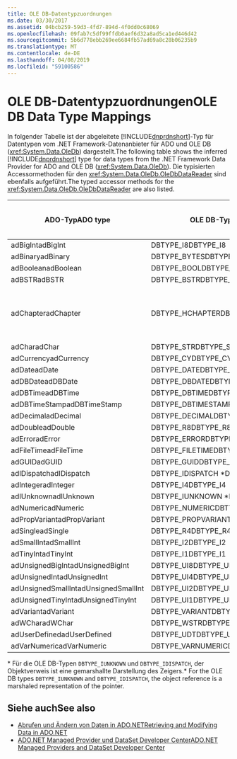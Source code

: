 ```yaml
---
title: OLE DB-Datentypzuordnungen
ms.date: 03/30/2017
ms.assetid: 04bcb259-59d3-4fd7-894d-4f0dd0c68069
ms.openlocfilehash: 09fab7c5df99ffdb0aef6d32a8ad5ca1ed446d42
ms.sourcegitcommit: 5b6d778ebb269ee6684fb57ad69a8c28b06235b9
ms.translationtype: MT
ms.contentlocale: de-DE
ms.lasthandoff: 04/08/2019
ms.locfileid: "59100586"
---
```

# <a name="ole-db-data-type-mappings"></a><span data-ttu-id="57733-102">OLE DB-Datentypzuordnungen</span><span class="sxs-lookup"><span data-stu-id="57733-102">OLE DB Data Type Mappings</span></span>
<span data-ttu-id="57733-103">In folgender Tabelle ist der abgeleitete [!INCLUDE[dnprdnshort](../../../../includes/dnprdnshort-md.md)]-Typ für Datentypen vom .NET Framework-Datenanbieter für ADO und OLE DB (<xref:System.Data.OleDb>) dargestellt.</span><span class="sxs-lookup"><span data-stu-id="57733-103">The following table shows the inferred [!INCLUDE[dnprdnshort](../../../../includes/dnprdnshort-md.md)] type for data types from the .NET Framework Data Provider for ADO and OLE DB (<xref:System.Data.OleDb>).</span></span> <span data-ttu-id="57733-104">Die typisierten Accessormethoden für den <xref:System.Data.OleDb.OleDbDataReader> sind ebenfalls aufgeführt.</span><span class="sxs-lookup"><span data-stu-id="57733-104">The typed accessor methods for the <xref:System.Data.OleDb.OleDbDataReader> are also listed.</span></span>  
  
|<span data-ttu-id="57733-105">ADO-Typ</span><span class="sxs-lookup"><span data-stu-id="57733-105">ADO type</span></span>|<span data-ttu-id="57733-106">OLE DB-Typ</span><span class="sxs-lookup"><span data-stu-id="57733-106">OLE DB type</span></span>|[!INCLUDE[dnprdnshort](../../../../includes/dnprdnshort-md.md)] <span data-ttu-id="57733-107">Typ</span><span class="sxs-lookup"><span data-stu-id="57733-107">type</span></span>|[!INCLUDE[dnprdnshort](../../../../includes/dnprdnshort-md.md)] <span data-ttu-id="57733-108">typisierten Accessormethoden</span><span class="sxs-lookup"><span data-stu-id="57733-108">typed accessor</span></span>|  
|--------------|-----------------|----------------------------------------------------------------------|--------------------------------------------------------------------------------|  
|<span data-ttu-id="57733-109">adBigInt</span><span class="sxs-lookup"><span data-stu-id="57733-109">adBigInt</span></span>|<span data-ttu-id="57733-110">DBTYPE_I8</span><span class="sxs-lookup"><span data-stu-id="57733-110">DBTYPE_I8</span></span>|<span data-ttu-id="57733-111">Int64</span><span class="sxs-lookup"><span data-stu-id="57733-111">Int64</span></span>|<span data-ttu-id="57733-112">GetInt64()</span><span class="sxs-lookup"><span data-stu-id="57733-112">GetInt64()</span></span>|  
|<span data-ttu-id="57733-113">adBinary</span><span class="sxs-lookup"><span data-stu-id="57733-113">adBinary</span></span>|<span data-ttu-id="57733-114">DBTYPE_BYTES</span><span class="sxs-lookup"><span data-stu-id="57733-114">DBTYPE_BYTES</span></span>|<span data-ttu-id="57733-115">Byte[]</span><span class="sxs-lookup"><span data-stu-id="57733-115">Byte[]</span></span>|<span data-ttu-id="57733-116">GetBytes()</span><span class="sxs-lookup"><span data-stu-id="57733-116">GetBytes()</span></span>|  
|<span data-ttu-id="57733-117">adBoolean</span><span class="sxs-lookup"><span data-stu-id="57733-117">adBoolean</span></span>|<span data-ttu-id="57733-118">DBTYPE_BOOL</span><span class="sxs-lookup"><span data-stu-id="57733-118">DBTYPE_BOOL</span></span>|<span data-ttu-id="57733-119">Boolesch</span><span class="sxs-lookup"><span data-stu-id="57733-119">Boolean</span></span>|<span data-ttu-id="57733-120">GetBoolean()</span><span class="sxs-lookup"><span data-stu-id="57733-120">GetBoolean()</span></span>|  
|<span data-ttu-id="57733-121">adBSTR</span><span class="sxs-lookup"><span data-stu-id="57733-121">adBSTR</span></span>|<span data-ttu-id="57733-122">DBTYPE_BSTR</span><span class="sxs-lookup"><span data-stu-id="57733-122">DBTYPE_BSTR</span></span>|<span data-ttu-id="57733-123">Zeichenfolge</span><span class="sxs-lookup"><span data-stu-id="57733-123">String</span></span>|<span data-ttu-id="57733-124">GetString()</span><span class="sxs-lookup"><span data-stu-id="57733-124">GetString()</span></span>|  
|<span data-ttu-id="57733-125">adChapter</span><span class="sxs-lookup"><span data-stu-id="57733-125">adChapter</span></span>|<span data-ttu-id="57733-126">DBTYPE_HCHAPTER</span><span class="sxs-lookup"><span data-stu-id="57733-126">DBTYPE_HCHAPTER</span></span>|<span data-ttu-id="57733-127">Unterstützt durch den `DataReader`.</span><span class="sxs-lookup"><span data-stu-id="57733-127">Supported through the `DataReader`.</span></span> <span data-ttu-id="57733-128">Finden Sie unter [Abrufen von Daten, die mit "DataReader"](../../../../docs/framework/data/adonet/retrieving-data-using-a-datareader.md).</span><span class="sxs-lookup"><span data-stu-id="57733-128">See [Retrieving Data Using a DataReader](../../../../docs/framework/data/adonet/retrieving-data-using-a-datareader.md).</span></span>|<span data-ttu-id="57733-129">GetValue()</span><span class="sxs-lookup"><span data-stu-id="57733-129">GetValue()</span></span>|  
|<span data-ttu-id="57733-130">adChar</span><span class="sxs-lookup"><span data-stu-id="57733-130">adChar</span></span>|<span data-ttu-id="57733-131">DBTYPE_STR</span><span class="sxs-lookup"><span data-stu-id="57733-131">DBTYPE_STR</span></span>|<span data-ttu-id="57733-132">Zeichenfolge</span><span class="sxs-lookup"><span data-stu-id="57733-132">String</span></span>|<span data-ttu-id="57733-133">GetString()</span><span class="sxs-lookup"><span data-stu-id="57733-133">GetString()</span></span>|  
|<span data-ttu-id="57733-134">adCurrency</span><span class="sxs-lookup"><span data-stu-id="57733-134">adCurrency</span></span>|<span data-ttu-id="57733-135">DBTYPE_CY</span><span class="sxs-lookup"><span data-stu-id="57733-135">DBTYPE_CY</span></span>|<span data-ttu-id="57733-136">Decimal</span><span class="sxs-lookup"><span data-stu-id="57733-136">Decimal</span></span>|<span data-ttu-id="57733-137">GetDecimal()</span><span class="sxs-lookup"><span data-stu-id="57733-137">GetDecimal()</span></span>|  
|<span data-ttu-id="57733-138">adDate</span><span class="sxs-lookup"><span data-stu-id="57733-138">adDate</span></span>|<span data-ttu-id="57733-139">DBTYPE_DATE</span><span class="sxs-lookup"><span data-stu-id="57733-139">DBTYPE_DATE</span></span>|<span data-ttu-id="57733-140">DateTime</span><span class="sxs-lookup"><span data-stu-id="57733-140">DateTime</span></span>|<span data-ttu-id="57733-141">GetDateTime()</span><span class="sxs-lookup"><span data-stu-id="57733-141">GetDateTime()</span></span>|  
|<span data-ttu-id="57733-142">adDBDate</span><span class="sxs-lookup"><span data-stu-id="57733-142">adDBDate</span></span>|<span data-ttu-id="57733-143">DBTYPE_DBDATE</span><span class="sxs-lookup"><span data-stu-id="57733-143">DBTYPE_DBDATE</span></span>|<span data-ttu-id="57733-144">DateTime</span><span class="sxs-lookup"><span data-stu-id="57733-144">DateTime</span></span>|<span data-ttu-id="57733-145">GetDateTime()</span><span class="sxs-lookup"><span data-stu-id="57733-145">GetDateTime()</span></span>|  
|<span data-ttu-id="57733-146">adDBTime</span><span class="sxs-lookup"><span data-stu-id="57733-146">adDBTime</span></span>|<span data-ttu-id="57733-147">DBTYPE_DBTIME</span><span class="sxs-lookup"><span data-stu-id="57733-147">DBTYPE_DBTIME</span></span>|<span data-ttu-id="57733-148">DateTime</span><span class="sxs-lookup"><span data-stu-id="57733-148">DateTime</span></span>|<span data-ttu-id="57733-149">GetDateTime()</span><span class="sxs-lookup"><span data-stu-id="57733-149">GetDateTime()</span></span>|  
|<span data-ttu-id="57733-150">adDBTimeStamp</span><span class="sxs-lookup"><span data-stu-id="57733-150">adDBTimeStamp</span></span>|<span data-ttu-id="57733-151">DBTYPE_DBTIMESTAMP</span><span class="sxs-lookup"><span data-stu-id="57733-151">DBTYPE_DBTIMESTAMP</span></span>|<span data-ttu-id="57733-152">DateTime</span><span class="sxs-lookup"><span data-stu-id="57733-152">DateTime</span></span>|<span data-ttu-id="57733-153">GetDateTime()</span><span class="sxs-lookup"><span data-stu-id="57733-153">GetDateTime()</span></span>|  
|<span data-ttu-id="57733-154">adDecimal</span><span class="sxs-lookup"><span data-stu-id="57733-154">adDecimal</span></span>|<span data-ttu-id="57733-155">DBTYPE_DECIMAL</span><span class="sxs-lookup"><span data-stu-id="57733-155">DBTYPE_DECIMAL</span></span>|<span data-ttu-id="57733-156">Decimal</span><span class="sxs-lookup"><span data-stu-id="57733-156">Decimal</span></span>|<span data-ttu-id="57733-157">GetDecimal()</span><span class="sxs-lookup"><span data-stu-id="57733-157">GetDecimal()</span></span>|  
|<span data-ttu-id="57733-158">adDouble</span><span class="sxs-lookup"><span data-stu-id="57733-158">adDouble</span></span>|<span data-ttu-id="57733-159">DBTYPE_R8</span><span class="sxs-lookup"><span data-stu-id="57733-159">DBTYPE_R8</span></span>|<span data-ttu-id="57733-160">Double</span><span class="sxs-lookup"><span data-stu-id="57733-160">Double</span></span>|<span data-ttu-id="57733-161">GetDouble()</span><span class="sxs-lookup"><span data-stu-id="57733-161">GetDouble()</span></span>|  
|<span data-ttu-id="57733-162">adError</span><span class="sxs-lookup"><span data-stu-id="57733-162">adError</span></span>|<span data-ttu-id="57733-163">DBTYPE_ERROR</span><span class="sxs-lookup"><span data-stu-id="57733-163">DBTYPE_ERROR</span></span>|<span data-ttu-id="57733-164">ExternalException</span><span class="sxs-lookup"><span data-stu-id="57733-164">ExternalException</span></span>|<span data-ttu-id="57733-165">GetValue()</span><span class="sxs-lookup"><span data-stu-id="57733-165">GetValue()</span></span>|  
|<span data-ttu-id="57733-166">adFileTime</span><span class="sxs-lookup"><span data-stu-id="57733-166">adFileTime</span></span>|<span data-ttu-id="57733-167">DBTYPE_FILETIME</span><span class="sxs-lookup"><span data-stu-id="57733-167">DBTYPE_FILETIME</span></span>|<span data-ttu-id="57733-168">DateTime</span><span class="sxs-lookup"><span data-stu-id="57733-168">DateTime</span></span>|<span data-ttu-id="57733-169">GetDateTime()</span><span class="sxs-lookup"><span data-stu-id="57733-169">GetDateTime()</span></span>|  
|<span data-ttu-id="57733-170">adGUID</span><span class="sxs-lookup"><span data-stu-id="57733-170">adGUID</span></span>|<span data-ttu-id="57733-171">DBTYPE_GUID</span><span class="sxs-lookup"><span data-stu-id="57733-171">DBTYPE_GUID</span></span>|<span data-ttu-id="57733-172">GUID</span><span class="sxs-lookup"><span data-stu-id="57733-172">Guid</span></span>|<span data-ttu-id="57733-173">GetGuid()</span><span class="sxs-lookup"><span data-stu-id="57733-173">GetGuid()</span></span>|  
|<span data-ttu-id="57733-174">adIDispatch</span><span class="sxs-lookup"><span data-stu-id="57733-174">adIDispatch</span></span>|<span data-ttu-id="57733-175">DBTYPE_IDISPATCH \*</span><span class="sxs-lookup"><span data-stu-id="57733-175">DBTYPE_IDISPATCH \*</span></span>|<span data-ttu-id="57733-176">Object</span><span class="sxs-lookup"><span data-stu-id="57733-176">Object</span></span>|<span data-ttu-id="57733-177">GetValue()</span><span class="sxs-lookup"><span data-stu-id="57733-177">GetValue()</span></span>|  
|<span data-ttu-id="57733-178">adInteger</span><span class="sxs-lookup"><span data-stu-id="57733-178">adInteger</span></span>|<span data-ttu-id="57733-179">DBTYPE_I4</span><span class="sxs-lookup"><span data-stu-id="57733-179">DBTYPE_I4</span></span>|<span data-ttu-id="57733-180">Int32</span><span class="sxs-lookup"><span data-stu-id="57733-180">Int32</span></span>|<span data-ttu-id="57733-181">GetInt32()</span><span class="sxs-lookup"><span data-stu-id="57733-181">GetInt32()</span></span>|  
|<span data-ttu-id="57733-182">adIUnknown</span><span class="sxs-lookup"><span data-stu-id="57733-182">adIUnknown</span></span>|<span data-ttu-id="57733-183">DBTYPE_IUNKNOWN \*</span><span class="sxs-lookup"><span data-stu-id="57733-183">DBTYPE_IUNKNOWN \*</span></span>|<span data-ttu-id="57733-184">Object</span><span class="sxs-lookup"><span data-stu-id="57733-184">Object</span></span>|<span data-ttu-id="57733-185">GetValue()</span><span class="sxs-lookup"><span data-stu-id="57733-185">GetValue()</span></span>|  
|<span data-ttu-id="57733-186">adNumeric</span><span class="sxs-lookup"><span data-stu-id="57733-186">adNumeric</span></span>|<span data-ttu-id="57733-187">DBTYPE_NUMERIC</span><span class="sxs-lookup"><span data-stu-id="57733-187">DBTYPE_NUMERIC</span></span>|<span data-ttu-id="57733-188">Decimal</span><span class="sxs-lookup"><span data-stu-id="57733-188">Decimal</span></span>|<span data-ttu-id="57733-189">GetDecimal()</span><span class="sxs-lookup"><span data-stu-id="57733-189">GetDecimal()</span></span>|  
|<span data-ttu-id="57733-190">adPropVariant</span><span class="sxs-lookup"><span data-stu-id="57733-190">adPropVariant</span></span>|<span data-ttu-id="57733-191">DBTYPE_PROPVARIANT</span><span class="sxs-lookup"><span data-stu-id="57733-191">DBTYPE_PROPVARIANT</span></span>|<span data-ttu-id="57733-192">Object</span><span class="sxs-lookup"><span data-stu-id="57733-192">Object</span></span>|<span data-ttu-id="57733-193">GetValue()</span><span class="sxs-lookup"><span data-stu-id="57733-193">GetValue()</span></span>|  
|<span data-ttu-id="57733-194">adSingle</span><span class="sxs-lookup"><span data-stu-id="57733-194">adSingle</span></span>|<span data-ttu-id="57733-195">DBTYPE_R4</span><span class="sxs-lookup"><span data-stu-id="57733-195">DBTYPE_R4</span></span>|<span data-ttu-id="57733-196">Single</span><span class="sxs-lookup"><span data-stu-id="57733-196">Single</span></span>|<span data-ttu-id="57733-197">GetFloat()</span><span class="sxs-lookup"><span data-stu-id="57733-197">GetFloat()</span></span>|  
|<span data-ttu-id="57733-198">adSmallInt</span><span class="sxs-lookup"><span data-stu-id="57733-198">adSmallInt</span></span>|<span data-ttu-id="57733-199">DBTYPE_I2</span><span class="sxs-lookup"><span data-stu-id="57733-199">DBTYPE_I2</span></span>|<span data-ttu-id="57733-200">Int16</span><span class="sxs-lookup"><span data-stu-id="57733-200">Int16</span></span>|<span data-ttu-id="57733-201">GetInt16()</span><span class="sxs-lookup"><span data-stu-id="57733-201">GetInt16()</span></span>|  
|<span data-ttu-id="57733-202">adTinyInt</span><span class="sxs-lookup"><span data-stu-id="57733-202">adTinyInt</span></span>|<span data-ttu-id="57733-203">DBTYPE_I1</span><span class="sxs-lookup"><span data-stu-id="57733-203">DBTYPE_I1</span></span>|<span data-ttu-id="57733-204">Byte</span><span class="sxs-lookup"><span data-stu-id="57733-204">Byte</span></span>|<span data-ttu-id="57733-205">GetByte()</span><span class="sxs-lookup"><span data-stu-id="57733-205">GetByte()</span></span>|  
|<span data-ttu-id="57733-206">adUnsignedBigInt</span><span class="sxs-lookup"><span data-stu-id="57733-206">adUnsignedBigInt</span></span>|<span data-ttu-id="57733-207">DBTYPE_UI8</span><span class="sxs-lookup"><span data-stu-id="57733-207">DBTYPE_UI8</span></span>|<span data-ttu-id="57733-208">UInt64</span><span class="sxs-lookup"><span data-stu-id="57733-208">UInt64</span></span>|<span data-ttu-id="57733-209">GetValue()</span><span class="sxs-lookup"><span data-stu-id="57733-209">GetValue()</span></span>|  
|<span data-ttu-id="57733-210">adUnsignedInt</span><span class="sxs-lookup"><span data-stu-id="57733-210">adUnsignedInt</span></span>|<span data-ttu-id="57733-211">DBTYPE_UI4</span><span class="sxs-lookup"><span data-stu-id="57733-211">DBTYPE_UI4</span></span>|<span data-ttu-id="57733-212">UInt32</span><span class="sxs-lookup"><span data-stu-id="57733-212">UInt32</span></span>|<span data-ttu-id="57733-213">GetValue()</span><span class="sxs-lookup"><span data-stu-id="57733-213">GetValue()</span></span>|  
|<span data-ttu-id="57733-214">adUnsignedSmallInt</span><span class="sxs-lookup"><span data-stu-id="57733-214">adUnsignedSmallInt</span></span>|<span data-ttu-id="57733-215">DBTYPE_UI2</span><span class="sxs-lookup"><span data-stu-id="57733-215">DBTYPE_UI2</span></span>|<span data-ttu-id="57733-216">UInt16</span><span class="sxs-lookup"><span data-stu-id="57733-216">UInt16</span></span>|<span data-ttu-id="57733-217">GetValue()</span><span class="sxs-lookup"><span data-stu-id="57733-217">GetValue()</span></span>|  
|<span data-ttu-id="57733-218">adUnsignedTinyInt</span><span class="sxs-lookup"><span data-stu-id="57733-218">adUnsignedTinyInt</span></span>|<span data-ttu-id="57733-219">DBTYPE_UI1</span><span class="sxs-lookup"><span data-stu-id="57733-219">DBTYPE_UI1</span></span>|<span data-ttu-id="57733-220">Byte</span><span class="sxs-lookup"><span data-stu-id="57733-220">Byte</span></span>|<span data-ttu-id="57733-221">GetByte()</span><span class="sxs-lookup"><span data-stu-id="57733-221">GetByte()</span></span>|  
|<span data-ttu-id="57733-222">adVariant</span><span class="sxs-lookup"><span data-stu-id="57733-222">adVariant</span></span>|<span data-ttu-id="57733-223">DBTYPE_VARIANT</span><span class="sxs-lookup"><span data-stu-id="57733-223">DBTYPE_VARIANT</span></span>|<span data-ttu-id="57733-224">Object</span><span class="sxs-lookup"><span data-stu-id="57733-224">Object</span></span>|<span data-ttu-id="57733-225">GetValue()</span><span class="sxs-lookup"><span data-stu-id="57733-225">GetValue()</span></span>|  
|<span data-ttu-id="57733-226">adWChar</span><span class="sxs-lookup"><span data-stu-id="57733-226">adWChar</span></span>|<span data-ttu-id="57733-227">DBTYPE_WSTR</span><span class="sxs-lookup"><span data-stu-id="57733-227">DBTYPE_WSTR</span></span>|<span data-ttu-id="57733-228">Zeichenfolge</span><span class="sxs-lookup"><span data-stu-id="57733-228">String</span></span>|<span data-ttu-id="57733-229">GetString()</span><span class="sxs-lookup"><span data-stu-id="57733-229">GetString()</span></span>|  
|<span data-ttu-id="57733-230">adUserDefined</span><span class="sxs-lookup"><span data-stu-id="57733-230">adUserDefined</span></span>|<span data-ttu-id="57733-231">DBTYPE_UDT</span><span class="sxs-lookup"><span data-stu-id="57733-231">DBTYPE_UDT</span></span>|<span data-ttu-id="57733-232">wird nicht unterstützt</span><span class="sxs-lookup"><span data-stu-id="57733-232">not supported</span></span>||  
|<span data-ttu-id="57733-233">adVarNumeric</span><span class="sxs-lookup"><span data-stu-id="57733-233">adVarNumeric</span></span>|<span data-ttu-id="57733-234">DBTYPE_VARNUMERIC</span><span class="sxs-lookup"><span data-stu-id="57733-234">DBTYPE_VARNUMERIC</span></span>|<span data-ttu-id="57733-235">wird nicht unterstützt</span><span class="sxs-lookup"><span data-stu-id="57733-235">not supported</span></span>||  
  
 <span data-ttu-id="57733-236">\* Für die OLE DB-Typen `DBTYPE_IUNKNOWN` und `DBTYPE_IDISPATCH`, der Objektverweis ist eine gemarshallte Darstellung des Zeigers.</span><span class="sxs-lookup"><span data-stu-id="57733-236">\* For the OLE DB types `DBTYPE_IUNKNOWN` and `DBTYPE_IDISPATCH`, the object reference is a marshaled representation of the pointer.</span></span>  
  
## <a name="see-also"></a><span data-ttu-id="57733-237">Siehe auch</span><span class="sxs-lookup"><span data-stu-id="57733-237">See also</span></span>

- [<span data-ttu-id="57733-238">Abrufen und Ändern von Daten in ADO.NET</span><span class="sxs-lookup"><span data-stu-id="57733-238">Retrieving and Modifying Data in ADO.NET</span></span>](../../../../docs/framework/data/adonet/retrieving-and-modifying-data.md)
- [<span data-ttu-id="57733-239">ADO.NET Managed Provider und DataSet Developer Center</span><span class="sxs-lookup"><span data-stu-id="57733-239">ADO.NET Managed Providers and DataSet Developer Center</span></span>](https://go.microsoft.com/fwlink/?LinkId=217917)
